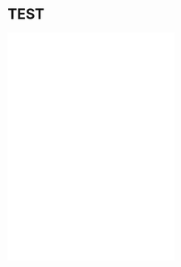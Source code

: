 <html>

<head>
<title>test</title>
</head>

<body>
  <h1>TEST</h1>
<p><iframe frameborder="no" border="0" marginwidth="0" marginheight="0" width=330 height=450 src="//music.163.com/outchain/player?type=0&id=913908853&auto=1&height=430"></iframe></p>
</body>

</html>
